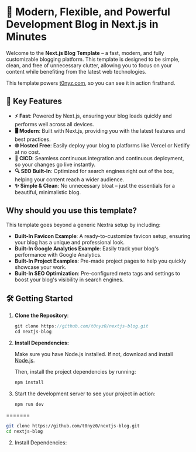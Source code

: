 # 🚀 Modern, Flexible, and Powerful Development Blog in Next.js in Minutes

Welcome to the **Next.js Blog Template** – a fast, modern, and fully customizable blogging platform. This template is designed to be simple, clean, and free of unnecessary clutter, allowing you to focus on your content while benefiting from the latest web technologies.

This template powers [t0nyz.com](https://t0nyz.com), so you can see it in action firsthand.

## 🌟 Key Features

- **⚡ Fast**: Powered by Next.js, ensuring your blog loads quickly and performs well across all devices.
- **🖥️ Modern**: Built with Next.js, providing you with the latest features and best practices.
- **🌐 Hosted Free**: Easily deploy your blog to platforms like Vercel or Netlify at no cost.
- **🔄 CICD**: Seamless continuous integration and continuous deployment, so your changes go live instantly.
- **🔍 SEO Built-In**: Optimized for search engines right out of the box, helping your content reach a wider audience.
- **✨ Simple & Clean**: No unnecessary bloat – just the essentials for a beautiful, minimalistic blog.

## Why should you use this template?

This template goes beyond a generic Nextra setup by including:

- **Built-In Favicon Example**: A ready-to-customize favicon setup, ensuring your blog has a unique and professional look.
- **Built-In Google Analytics Example**: Easily track your blog's performance with Google Analytics.
- **Built-In Project Examples**: Pre-made project pages to help you quickly showcase your work.
- **Built-In SEO Optimization**: Pre-configured meta tags and settings to boost your blog's visibility in search engines.

## 🛠️ Getting Started

1. **Clone the Repository**:
   ```cpp
   git clone https://github.com/t0nyz0/nextjs-blog.git
   cd nextjs-blog
   ```

2. **Install Dependencies:**

   Make sure you have Node.js installed. If not, download and install [Node.js](https://nodejs.org/).

   Then, install the project dependencies by running:
   ```cpp 
   npm install
   ```

3. Start the development server to see your project in action:
   ```ccp 
   npm run dev
   ```
=======
   ```bash
   git clone https://github.com/t0nyz0/nextjs-blog.git
   cd nextjs-blog
```

2. Install Dependencies:

